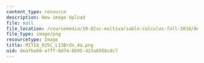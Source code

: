 ```yaml
---
content_type: resource
description: New image Upload
file: null
file_location: /coursemedia/18-02sc-multivariable-calculus-fall-2010/8eafba60afff0d748b95423a6950cdc7_MIT18_02SC_L13Brds_4a.png
file_type: image/png
resourcetype: Image
title: MIT18_02SC_L13Brds_4a.png
uid: 8eafba60-afff-0d74-8b95-423a6950cdc7
---
```


